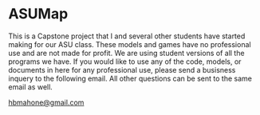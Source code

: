 # ASUMap

This is a Capstone project that I and several other students have started making for our ASU class. These models and games have no professional use and are not made for profit. We are using student versions of all the programs we have. 
If you would like to use any of the code, models, or documents in here for any professional use, please send a busisness inquery to the following email. All other questions can be sent to the same email as well. 

hbmahone@gmail.com
